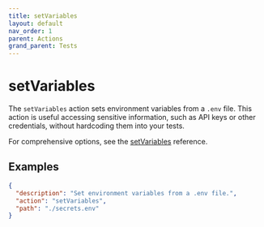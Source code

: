 ```yaml
---
title: setVariables
layout: default
nav_order: 1
parent: Actions
grand_parent: Tests
---
```


# setVariables

The `setVariables` action sets environment variables from a `.env` file. This action is useful accessing sensitive information, such as API keys or other credentials, without hardcoding them into your tests.

For comprehensive options, see the [setVariables](/reference/schemas/setVariables) reference.

## Examples

```json
{
  "description": "Set environment variables from a .env file.",
  "action": "setVariables",
  "path": "./secrets.env"
}
```